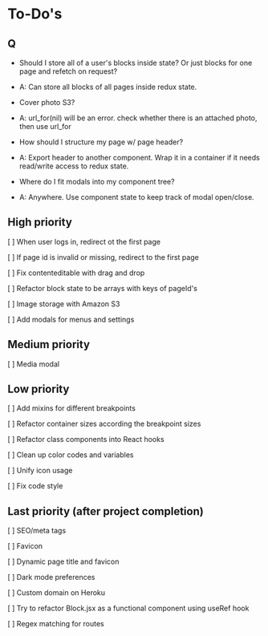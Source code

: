 # To-Do's

## Q

- Should I store all of a user's blocks inside state? Or just blocks for one page and refetch on request?
- A: Can store all blocks of all pages inside redux state. 

- Cover photo S3?
- A: url_for(nil) will be an error. check whether there is an attached photo, then use url_for

- How should I structure my page w/ page header?
- A: Export header to another component. Wrap it in a container if it needs read/write access to redux state.

- Where do I fit modals into my component tree?
- A: Anywhere. Use component state to keep track of modal open/close.

## High priority

[ ] When user logs in, redirect ot the first page

[ ] If page id is invalid or missing, redirect to the first page

[ ] Fix contenteditable with drag and drop

[ ] Refactor block state to be arrays with keys of pageId's

[ ] Image storage with Amazon S3

[ ] Add modals for menus and settings


## Medium priority

[ ] Media modal


## Low priority

[ ] Add mixins for different breakpoints

[ ] Refactor container sizes according the breakpoint sizes

[ ] Refactor class components into React hooks

[ ] Clean up color codes and variables

[ ] Unify icon usage

[ ] Fix code style

## Last priority (after project completion)

[ ] SEO/meta tags

[ ] Favicon

[ ] Dynamic page title and favicon

[ ] Dark mode preferences

[ ] Custom domain on Heroku

[ ] Try to refactor Block.jsx as a functional component using useRef hook

[ ] Regex matching for routes

